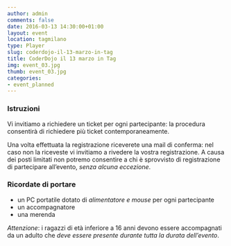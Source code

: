 ```yaml
---
author: admin
comments: false
date: 2016-03-13 14:30:00+01:00
layout: event
location: tagmilano
type: Player
slug: coderdojo-il-13-marzo-in-tag
title: CoderDojo il 13 marzo in Tag
img: event_03.jpg
thumb: event_03.jpg
categories:
- event_planned
---
```


### Istruzioni
Vi invitiamo a richiedere un ticket per ogni partecipante: la procedura consentirà di richiedere più ticket contemporaneamente.

Una volta effettuata la registrazione riceverete una mail di conferma: nel caso non la riceveste vi invitiamo a rivedere la vostra registrazione.
A causa dei posti limitati non potremo consentire a chi è sprovvisto di registrazione di partecipare all’evento, *senza alcuna eccezione*.

### Ricordate di portare
- un PC portatile dotato di *alimentatore e mouse* per ogni partecipante
- un accompagnatore
- una merenda

*Attenzione*: i ragazzi di età inferiore a 16 anni devono essere accompagnati da un adulto che *deve essere presente durante tutta la durata dell’evento*.




